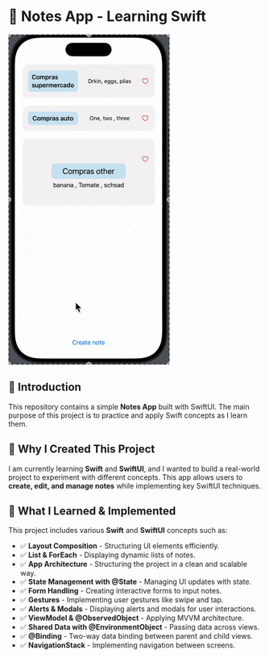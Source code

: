 # 📱 Notes App - Learning Swift
![App Demo](app-note-swift.gif) 
## 📌 Introduction  
This repository contains a simple **Notes App** built with SwiftUI. The main purpose of this project is to practice and apply Swift concepts as I learn them.  

## 🎯 Why I Created This Project  
I am currently learning **Swift** and **SwiftUI**, and I wanted to build a real-world project to experiment with different concepts. This app allows users to **create, edit, and manage notes** while implementing key SwiftUI techniques.  

## 🚀 What I Learned & Implemented  
This project includes various **Swift** and **SwiftUI** concepts such as:  

- ✅ **Layout Composition** - Structuring UI elements efficiently.  
- ✅ **List & ForEach** - Displaying dynamic lists of notes.  
- ✅ **App Architecture** - Structuring the project in a clean and scalable way.  
- ✅ **State Management with @State** - Managing UI updates with state.  
- ✅ **Form Handling** - Creating interactive forms to input notes.  
- ✅ **Gestures** - Implementing user gestures like swipe and tap.  
- ✅ **Alerts & Modals** - Displaying alerts and modals for user interactions.  
- ✅ **ViewModel & @ObservedObject** - Applying MVVM architecture.  
- ✅ **Shared Data with @EnvironmentObject** - Passing data across views.  
- ✅ **@Binding** - Two-way data binding between parent and child views.  
- ✅ **NavigationStack** - Implementing navigation between screens. 
